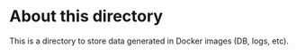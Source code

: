 # About this directory

This is a directory to store data generated in Docker images (DB, logs, etc).
